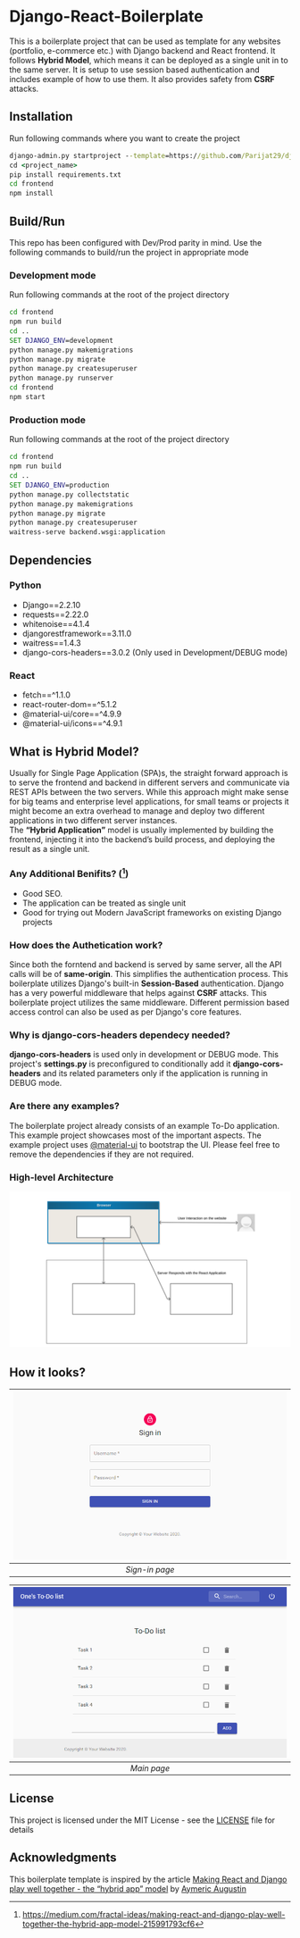# Django-React-Boilerplate
This is a boilerplate project that can be used as template for any websites (portfolio, e-commerce etc.) with Django backend and React frontend. It follows **Hybrid Model**, which means it can be deployed as a single unit in to the same server. It is setup to use session based authentication and includes example of how to use them. It also provides safety from **CSRF** attacks.

## Installation
Run following commands where you want to create the project
```cmd
django-admin.py startproject --template=https://github.com/Parijat29/django-react-boilerplate/archive/master.zip <project_name>
cd <project_name>
pip install requirements.txt
cd frontend
npm install
```

## Build/Run
This repo has been configured with Dev/Prod parity in mind. Use the following commands to build/run the project in appropriate mode

### Development mode
Run following commands at the root of the project directory
```cmd
cd frontend
npm run build
cd ..
SET DJANGO_ENV=development
python manage.py makemigrations
python manage.py migrate
python manage.py createsuperuser
python manage.py runserver
cd frontend
npm start
```

### Production mode
Run following commands at the root of the project directory
```cmd
cd frontend
npm run build
cd ..
SET DJANGO_ENV=production
python manage.py collectstatic
python manage.py makemigrations
python manage.py migrate
python manage.py createsuperuser
waitress-serve backend.wsgi:application
```

## Dependencies
### Python
* Django==2.2.10
* requests==2.22.0
* whitenoise==4.1.4
* djangorestframework==3.11.0
* waitress==1.4.3
* django-cors-headers==3.0.2 (Only used in Development/DEBUG mode)

### React
* fetch==^1.1.0
* react-router-dom==^5.1.2
* @material-ui/core==^4.9.9
* @material-ui/icons==^4.9.1
    

## What is Hybrid Model?
Usually for Single Page Application (SPA)s, the straight forward approach is to serve the frontend and backend in different servers and communicate via REST APIs between the two servers. While this approach might make sense for big teams and enterprise level applications, for small teams or projects it might become an extra overhead to manage and deploy two different applications in two different server instances.  
The **“Hybrid Application”** model is usually implemented by building the frontend, injecting it into the backend’s build process, and deploying the result as a single unit. 

### Any Additional Benifits? ([^ref1])
* Good SEO.
* The application can be treated as single unit
* Good for trying out Modern JavaScript frameworks on existing Django projects 

### How does the Authetication work?
Since both the forntend and backend is served by same server, all the API calls will be of **same-origin**. This simplifies the authentication process. This boilerplate utilizes Django's built-in **Session-Based** authentication. Django has a very powerful middleware that helps against **CSRF** attacks. This boilerplate project utilizes the same middleware. Different permission based access control can also be used as per Django's core features.

### Why is django-cors-headers dependecy needed?
**django-cors-headers** is used only in development or DEBUG mode. This project's **settings.py** is preconfigured to conditionally add it **django-cors-headers** and its related parameters only if the application is running in DEBUG mode.

### Are there any examples?
The boilerplate project already consists of an example To-Do application. This example project showcases most of the important aspects. The example project uses [@material-ui](https://material-ui.com/) to bootstrap the UI. Please feel free to remove the dependencies if they are not required.

### High-level Architecture
![Alt text](./diagram.svg)

## How it looks?

| ![Sign in view](./sign_in_view.PNG) | 
|:--:| 
| *Sign-in page* |

| ![Main view](./main_view.PNG) | 
|:--:| 
| *Main page* |

## License
This project is licensed under the MIT License - see the [LICENSE](LICENSE) file for details

## Acknowledgments
This boilerplate template is inspired by the article [Making React and Django play well together - the “hybrid app” model](https://medium.com/fractal-ideas/making-react-and-django-play-well-together-the-hybrid-app-model-215991793cf6) by [Aymeric Augustin](https://myks.org/en/)

[^ref1]: https://medium.com/fractal-ideas/making-react-and-django-play-well-together-the-hybrid-app-model-215991793cf6
